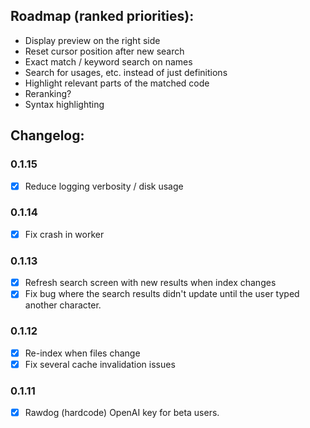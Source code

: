 ## Roadmap (ranked priorities):

- Display preview on the right side
- Reset cursor position after new search
- Exact match / keyword search on names
- Search for usages, etc. instead of just definitions
- Highlight relevant parts of the matched code
- Reranking?
- Syntax highlighting

## Changelog:

### 0.1.15

- [X] Reduce logging verbosity / disk usage

### 0.1.14

- [X] Fix crash in worker

### 0.1.13

- [X] Refresh search screen with new results when index changes
- [X] Fix bug where the search results didn't update until the user typed another character.

### 0.1.12

- [X] Re-index when files change
- [X] Fix several cache invalidation issues

### 0.1.11

- [X] Rawdog (hardcode) OpenAI key for beta users.
